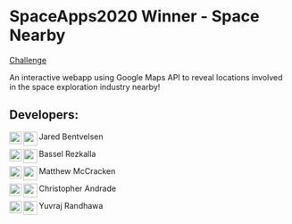 # SpaceApps2020 Winner - Space Nearby
[Challenge](https://2020.spaceappschallenge.org/challenges/connect/space-exploration-your-backyard/details)

An interactive webapp using Google Maps API to reveal locations involved in the space exploration industry nearby!
<h2>Developers:</h2>

Jared Bentvelsen
[<img alt="JARED_LINK" align="left" width="22px" src="https://cdn.jsdelivr.net/npm/simple-icons@v3/icons/linkedin.svg" />][JARED_LINK]
[<img align="left" width="25px" src="https://img.icons8.com/fluent/48/000000/github.png"/>][JARED_GIT]

Bassel Rezkalla
[<img alt="BASSEL_LINK" align="left" width="22px" src="https://cdn.jsdelivr.net/npm/simple-icons@v3/icons/linkedin.svg" />][BASSEL_LINK]
[<img align="left" width="25px" src="https://img.icons8.com/fluent/48/000000/github.png"/>][BASSEL_GIT]


Matthew McCracken
[<img alt="MATT_LINK" align="left" width="22px" src="https://cdn.jsdelivr.net/npm/simple-icons@v3/icons/linkedin.svg" />][MATT_LINK]
[<img align="left" width="25px" src="https://img.icons8.com/fluent/48/000000/github.png"/>][MATT_GIT]

Christopher Andrade
[<img alt="CHRIS_LINK" align="left" width="22px" src="https://cdn.jsdelivr.net/npm/simple-icons@v3/icons/linkedin.svg" />][CHRIS_LINK]
[<img align="left" width="25px" src="https://img.icons8.com/fluent/48/000000/github.png"/>][CHRIS_GIT]

Yuvraj Randhawa
[<img alt="CHRIS_LINK" align="left" width="22px" src="https://cdn.jsdelivr.net/npm/simple-icons@v3/icons/linkedin.svg" />][YUVI_LINK]
[<img align="left" width="25px" src="https://img.icons8.com/fluent/48/000000/github.png"/>][YUVI_GIT]

[BASSEL_LINK]:https://www.linkedin.com/in/bassel-rezkalla/
[JARED_LINK]:https://www.linkedin.com/in/jaredbentvelsen/
[CHRIS_LINK]:https://www.linkedin.com/in/christopherandrade716/
[MATT_LINK]:https://www.linkedin.com/in/matthew-mccracken/
[YUVI_LINK]:https://www.linkedin.com/in/yuvraj-randhawa/

[BASSEL_GIT]:https://github.com/BasselR/
[JARED_GIT]:https://github.com/bentvelj
[CHRIS_GIT]:https://github.com/christopherandrade716
[YUVI_GIT]:https://github.com/yuvrajrr
[MATT_GIT]:https://github.com/MatthewWMcC
